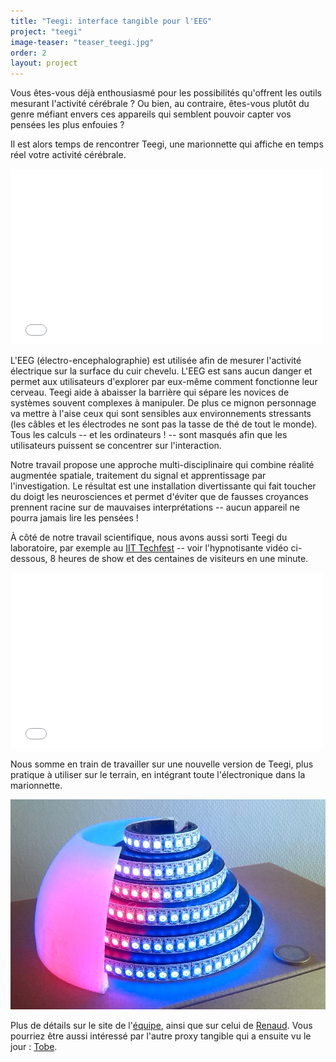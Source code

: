 ```yaml
---
title: "Teegi: interface tangible pour l'EEG"
project: "teegi"
image-teaser: "teaser_teegi.jpg"
order: 2
layout: project
---
```


Vous êtes-vous déjà enthousiasmé pour les possibilités qu'offrent les outils mesurant l'activité cérébrale ? Ou bien, au contraire, êtes-vous plutôt du genre méfiant envers ces appareils qui semblent pouvoir capter vos pensées les plus enfouies ?

Il est alors temps de rencontrer Teegi, une marionnette qui affiche en temps réel votre activité cérébrale.

<iframe src="//player.vimeo.com/video/104486980" width="500" height="281" frameborder="0" webkitallowfullscreen mozallowfullscreen allowfullscreen ></iframe>

L'EEG (électro-encephalographie) est utilisée afin de mesurer l'activité électrique sur la surface du cuir chevelu. L'EEG est sans aucun danger et permet aux utilisateurs d'explorer par eux-même comment fonctionne leur cerveau. Teegi aide à abaisser la barrière qui sépare les novices de systèmes souvent complexes à manipuler. De plus ce mignon personnage va mettre à l'aise ceux qui sont sensibles aux environnements stressants (les câbles et les électrodes ne sont pas la tasse de thé de tout le monde). Tous les calculs -- et les ordinateurs ! -- sont masqués afin que les utilisateurs puissent se concentrer sur l'interaction.

Notre travail propose une approche multi-disciplinaire qui combine réalité augmentée spatiale, traitement du signal et apprentissage par l'investigation. Le résultat est une installation divertissante qui fait toucher du doigt les neurosciences et permet d'éviter que de fausses croyances prennent racine sur de mauvaises interprétations -- aucun appareil ne pourra jamais lire les pensées !

À côté de notre travail scientifique, nous avons aussi sorti Teegi du laboratoire, par exemple au [IIT Techfest](http://www.techfest.org/) -- voir l'hypnotisante vidéo ci-dessous, 8 heures de show et des centaines de visiteurs en une minute.

<iframe src="//player.vimeo.com/video/117606948" width="500" height="281" frameborder="0" webkitallowfullscreen mozallowfullscreen allowfullscreen ></iframe>

Nous somme en train de travailler sur une nouvelle version de Teegi, plus pratique à utiliser sur le terrain, en intégrant toute l'électronique dans la marionnette.

![Teegi disco, v1](/images/teegi/disco.jpg)

Plus de détails sur le site de l'[équipe](https://team.inria.fr/potioc/fr/scientific-subjects/teegi-tangible-eeg-interface/), ainsi que sur celui de [Renaud](http://renaudgervais.github.io/teegi-tangible-eeg-interface/). Vous pourriez être aussi intéressé par l'autre proxy tangible qui a ensuite vu le jour :  [Tobe](/projects/tobe/).
